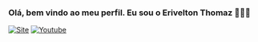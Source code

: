 ### Olá, bem vindo ao meu perfil. Eu sou o Erivelton Thomaz 🙋🏾‍♂️
[![Site](https://img.shields.io/website-up-down-green-red/http/monip.org.svg/?label=eriveltonthomaz.com.br&style=for-the-badge&url=https://erivelton.thomaz.com.br/)](https://www.eriveltonthomaz.com.br)
[![Youtube](https://img.shields.io/badge/YouTube-FF0000?style=for-the-badge&logo=youtube&logoColor=white)](https://www.youtube.com/channel/UC8dUPnx-ZnYe5GZzj8mQCXg)
